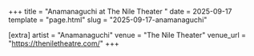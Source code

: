 +++
title = "Anamanaguchi at The Nile Theater "
date = 2025-09-17
template = "page.html"
slug = "2025-09-17-anamanaguchi"

[extra]
artist = "Anamanaguchi"
venue = "The Nile Theater"
venue_url = "https://theniletheatre.com/"
+++
